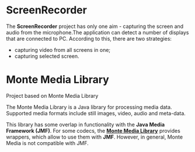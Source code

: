 # ScreenRecorder
The **ScreenRecorder** project has only one aim - capturing the screen and audio from the microphone.The application can detect a number of displays that are connected to PC. According to this, there are two strategies: 
* capturing video from all screens in one;
* capturing selected screen.

# Monte Media Library
Project based on Monte Media Library

The Monte Media Library is a Java library for processing media data. Supported media formats include still images, video, audio and meta-data.

This library has some overlap in functionality with the **Java Media Framework (JMF)**. For some codecs, the **[Monte Media Library](http://www.randelshofer.ch/monte/)** provides wrappers, which allow to use them with **JMF**. However, in general, Monte Media is not compatible with JMF.
